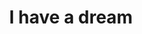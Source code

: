 ---
pid: CH586
title: I have a dream
location_transcription: City Hall
zipcode: '19141'
outside_phl: 
neighborhood: Logan
age: '49'
age_range: 40-49
instagram: 
image_file_name: CH_586.jpg
proposal_transcription: Martin Luther King vision - of I have a dream
topic: African Americans
topic_summary: '0'
type: Other No Form
keywords_other: martin luther king
credit: Tara Anthony
image_labels: 
twitter: 
facebook: 
permalink: "/monuments/ch586/"
layout: item-page
---